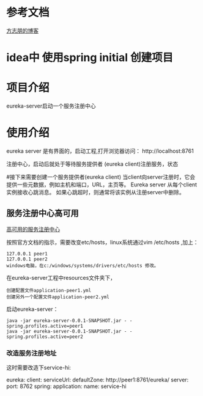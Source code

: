 # 参考文档
[方志朋的博客](https://www.fangzhipeng.com/springcloud/2017/06/01/sc01-eureka.html)

# idea中 使用spring initial 创建项目

# 项目介绍
eureka-server启动一个服务注册中心

# 使用介绍
eureka server 是有界面的，启动工程,打开浏览器访问： http://localhost:8761

注册中心，启动后就处于等待服务提供者 (eureka client)注册服务，状态

#接下来需要创建一个服务提供者(eureka client)
当client向server注册时，它会提供一些元数据，例如主机和端口，URL，主页等。
Eureka server 从每个client实例接收心跳消息。 如果心跳超时，则通常将该实例从注册server中删除。
 
## 服务注册中心高可用
[高可用的服务注册中心](https://www.fangzhipeng.com/springcloud/2017/06/10/sc-ha-eureka.html)

按照官方文档的指示，需要改变etc/hosts，linux系统通过vim /etc/hosts ,加上：

    127.0.0.1 peer1
    127.0.0.1 peer2
    windows电脑，在c:/windows/systems/drivers/etc/hosts 修改。
    
在eureka-server工程中resources文件夹下，

    创建配置文件application-peer1.yml
    创建另外一个配置文件application-peer2.yml
    

启动eureka-server：

    java -jar eureka-server-0.0.1-SNAPSHOT.jar - -spring.profiles.active=peer1
    java -jar eureka-server-0.0.1-SNAPSHOT.jar - -spring.profiles.active=peer2


### 改造服务注册地址
这时需要改造下service-hi:

eureka:
  client:
    serviceUrl:
      defaultZone: http://peer1:8761/eureka/
server:
  port: 8762
spring:
  application:
    name: service-hi